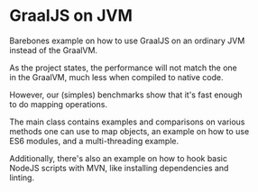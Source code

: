 # GraalJS on JVM

Barebones example on how to use GraalJS on an ordinary JVM\
instead of the GraalVM.

As the project states, the performance will not match the one\
in the GraalVM, much less when compiled to native code.

However, our (simples) benchmarks show that it's fast enough\
to do mapping operations.

The main class contains examples and comparisons on various\
methods one can use to map objects, an example on how to use\
ES6 modules, and a multi-threading example.

Additionally, there's also an example on how to hook basic\
NodeJS scripts with MVN, like installing dependencies and\
linting.
